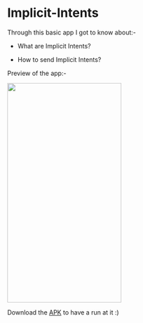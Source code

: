 # Implicit-Intents

Through this basic app I got to know about:-

* What are Implicit Intents?

* How to send Implicit Intents?

Preview of the app:-

<img src="https://user-images.githubusercontent.com/66427936/119085572-9fa4d900-ba21-11eb-9ff2-f28a4bca9575.jpeg" width="260" height="500">

Download the [APK](https://github.com/mitali-1703/Implicit-Intents/releases/download/v1/implicit.apk) to have a run at it :)
